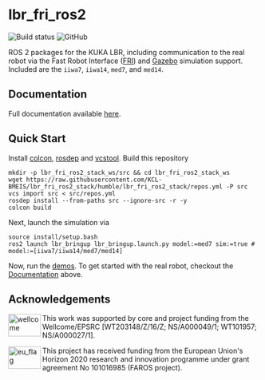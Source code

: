 # lbr_fri_ros2
![Build status](https://github.com/KCL-BMEIS/lbr_fri_ros2_stack/actions/workflows/build.yml/badge.svg?branch=humble) ![GitHub](https://img.shields.io/github/license/KCL-BMEIS/lbr_fri_ros2_stack)

ROS 2 packages for the KUKA LBR, including communication to the real robot via the Fast Robot Interface ([FRI](https://github.com/KCL-BMEIS/fri)) and [Gazebo](http://gazebosim.org/) simulation support. Included are the `iiwa7`, `iiwa14`, `med7`, and `med14`.

## Documentation
Full documentation available [here](https://lbr-fri-ros2-stack-doc.readthedocs.io/en/latest/).

## Quick Start
Install [colcon](https://docs.ros.org/en/humble/Tutorials/Colcon-Tutorial.html#install-colcon), [rosdep](https://docs.ros.org/en/crystal/Installation/Linux-Install-Binary.html#installing-and-initializing-rosdep) and [vcstool](https://github.com/dirk-thomas/vcstool#how-to-install-vcstool). Build this repository
```shell
mkdir -p lbr_fri_ros2_stack_ws/src && cd lbr_fri_ros2_stack_ws
wget https://raw.githubusercontent.com/KCL-BMEIS/lbr_fri_ros2_stack/humble/lbr_fri_ros2_stack/repos.yml -P src
vcs import src < src/repos.yml
rosdep install --from-paths src --ignore-src -r -y
colcon build
```
Next, launch the simulation via
```shell
source install/setup.bash
ros2 launch lbr_bringup lbr_bringup.launch.py model:=med7 sim:=true # model:=[iiwa7/iiwa14/med7/med14]
```
Now, run the [demos](lbr_demos/README.md). To get started with the real robot, checkout the [Documentation](#documentation) above.

## Acknowledgements
<img src="https://www.kcl.ac.uk/newimages/Wellcome-EPSRC-Centre-medical-engineering-logo.xa827df3f.JPG?f=webp" alt="wellcome" height="45" width="65" align="left">

This work was supported by core and project funding from the Wellcome/EPSRC [WT203148/Z/16/Z; NS/A000049/1; WT101957; NS/A000027/1]. 

<img src="https://upload.wikimedia.org/wikipedia/commons/thumb/b/b7/Flag_of_Europe.svg/1920px-Flag_of_Europe.svg.png" alt="eu_flag" height="45" width="65" align="left" >

This project has received funding from the European Union's Horizon 2020 research and innovation programme under grant agreement No 101016985 (FAROS project).
